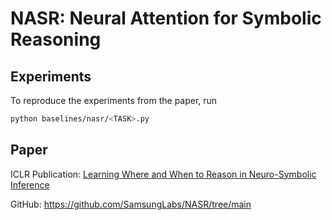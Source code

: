 # NASR: Neural Attention for Symbolic Reasoning

## Experiments
To reproduce the experiments from the paper, run
```bash
python baselines/nasr/<TASK>.py
```

## Paper
ICLR Publication: [Learning Where and When to Reason in Neuro-Symbolic Inference](https://openreview.net/forum?id=en9V5F8PR-)

GitHub: https://github.com/SamsungLabs/NASR/tree/main 